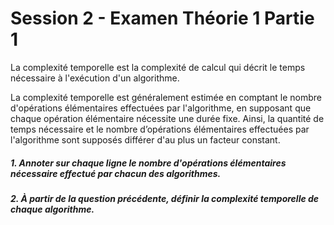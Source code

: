 # Session 2 - Examen Théorie 1 Partie 1

La complexité temporelle est la complexité de calcul qui décrit le temps nécessaire à l'exécution
d'un algorithme.

La complexité temporelle est généralement estimée en comptant le nombre d'opérations élémentaires
effectuées par l'algorithme, en supposant que chaque opération élémentaire nécessite une durée fixe.
Ainsi, la quantité de temps nécessaire et le nombre d’opérations élémentaires effectuées par l'algorithme sont
supposés différer d'au plus un facteur constant.

##### 1. Annoter sur chaque ligne le nombre d'opérations élémentaires nécessaire effectué par chacun des algorithmes.

##### 2. À partir de la question précédente, définir la complexité temporelle de chaque algorithme.
